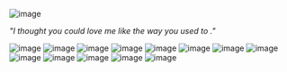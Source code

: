 ![image](https://tenor.com/en-GB/view/jinx-arcane-league-of-legends-arcane-jinx-jinx-arcane-gif-23869766.gif)

*"I thought you could love me like the way you used to ."*

![image](https://supplies.ju.mp/assets/images/gallery09/fc6104f9_original.png?v=6a50b904) ![image](https://y2k.neocities.org/stamps/tumblr_inline_pe6lifzHgx1v11djx_1280.gif) ![image](https://raining-starss.neocities.org/s2%20(7).gif) ![image](https://raining-starss.neocities.org/rainbow%20(4).png) ![image](https://raining-starss.neocities.org/jk%20(1).gif) ![image](https://raining-starss.neocities.org/jk%20(1).png) ![image](https://raining-starss.neocities.org/plugplug%20(3).gif) ![image](https://raining-starss.neocities.org/goodieblink%20(12).png)
![image](https://adriansblinkiecollection.neocities.org/v37.gif) ![image](https://adriansblinkiecollection.neocities.org/v34.gif) ![image](https://adriansblinkiecollection.neocities.org/v39.gif) ![image](https://adriansblinkiecollection.neocities.org/v36.gif) ![image](https://adriansblinkiecollection.neocities.org/v68.gif)
